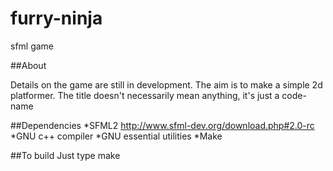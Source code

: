 furry-ninja
===========

sfml game

##About

Details on the game are still in development. 
The aim is to make a simple 2d platformer. 
The title doesn't necessarily mean anything, it's just a code-name

##Dependencies
*SFML2 http://www.sfml-dev.org/download.php#2.0-rc 
*GNU c++ compiler 
*GNU essential utilities
*Make 

##To build
Just type make 
